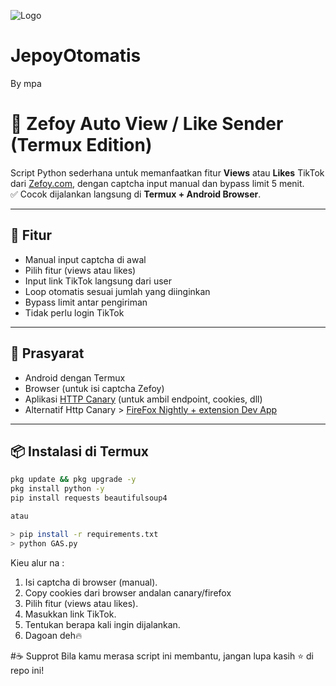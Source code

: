 ![Logo](https://upload.wikimedia.org/wikipedia/commons/thumb/7/72/Python_logo_1990s.svg/1280px-Python_logo_1990s.svg.png)

# JepoyOtomatis
By mpa


# 🎯 Zefoy Auto View / Like Sender (Termux Edition)

Script Python sederhana untuk memanfaatkan fitur **Views** atau **Likes** TikTok dari [Zefoy.com](https://zefoy.com), dengan captcha input manual dan bypass limit 5 menit.  
✅ Cocok dijalankan langsung di **Termux + Android Browser**.

---

## 🔧 Fitur

- Manual input captcha di awal
- Pilih fitur (views atau likes)
- Input link TikTok langsung dari user
- Loop otomatis sesuai jumlah yang diinginkan
- Bypass limit antar pengiriman
- Tidak perlu login TikTok

---

## 🧪 Prasyarat

- Android dengan Termux
- Browser (untuk isi captcha Zefoy)
- Aplikasi [HTTP Canary](https://play.google.com/store/apps/details?id=com.guoshi.httpcanary) (untuk ambil endpoint, cookies, dll)
- Alternatif Http Canary > [FireFox Nightly + extension Dev App](https://play.google.com/store/apps/details?id=org.mozilla.fenix)

---

## 📦 Instalasi di Termux

```bash
pkg update && pkg upgrade -y
pkg install python -y
pip install requests beautifulsoup4

atau

> pip install -r requirements.txt
> python GAS.py

```

Kieu alur na : 
1. Isi captcha di browser (manual).
2. Copy cookies dari browser andalan canary/firefox
3. Pilih fitur (views atau likes).
4. Masukkan link TikTok.
5. Tentukan berapa kali ingin dijalankan.
6. Dagoan deh🔥


#☕ Supprot
Bila kamu merasa script ini membantu, jangan lupa kasih ⭐ di repo ini!
